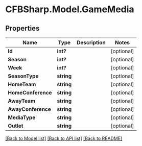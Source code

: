 # CFBSharp.Model.GameMedia
## Properties

Name | Type | Description | Notes
------------ | ------------- | ------------- | -------------
**Id** | **int?** |  | [optional] 
**Season** | **int?** |  | [optional] 
**Week** | **int?** |  | [optional] 
**SeasonType** | **string** |  | [optional] 
**HomeTeam** | **string** |  | [optional] 
**HomeConference** | **string** |  | [optional] 
**AwayTeam** | **string** |  | [optional] 
**AwayConference** | **string** |  | [optional] 
**MediaType** | **string** |  | [optional] 
**Outlet** | **string** |  | [optional] 

[[Back to Model list]](../README.md#documentation-for-models) [[Back to API list]](../README.md#documentation-for-api-endpoints) [[Back to README]](../README.md)

